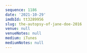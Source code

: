 ```yaml
---
sequence: 1186
date: '2021-10-29'
imdbId: tt3289956
slug: the-autopsy-of-jane-doe-2016
venue: null
venueNotes: null
medium: iTunes
mediumNotes: null
---
```


